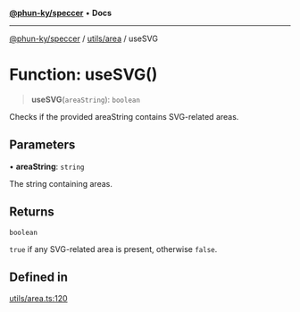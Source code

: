 [**@phun-ky/speccer**](../../../README.md) • **Docs**

***

[@phun-ky/speccer](../../../README.md) / [utils/area](../README.md) / useSVG

# Function: useSVG()

> **useSVG**(`areaString`): `boolean`

Checks if the provided areaString contains SVG-related areas.

## Parameters

• **areaString**: `string`

The string containing areas.

## Returns

`boolean`

`true` if any SVG-related area is present, otherwise `false`.

## Defined in

[utils/area.ts:120](https://github.com/phun-ky/speccer/blob/main/src/utils/area.ts#L120)
